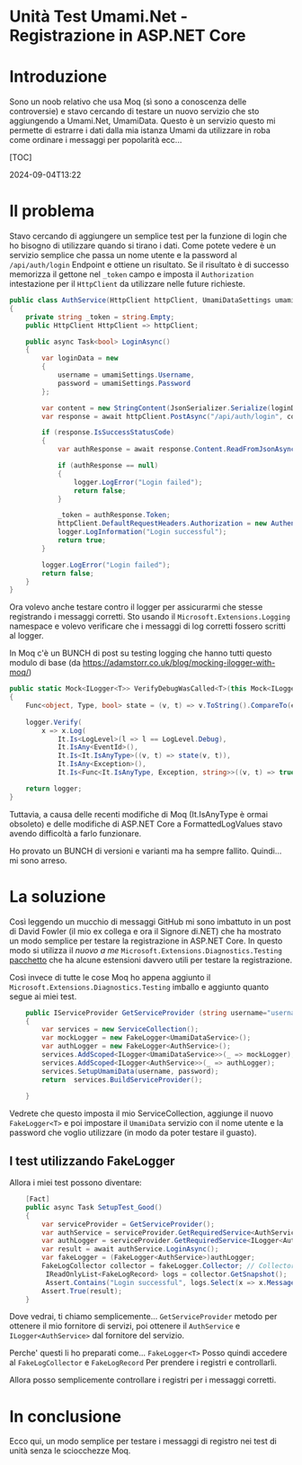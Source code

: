 # Unità Test Umami.Net - Registrazione in ASP.NET Core

# Introduzione

Sono un noob relativo che usa Moq (sì sono a conoscenza delle controversie) e stavo cercando di testare un nuovo servizio che sto aggiungendo a Umami.Net, UmamiData. Questo è un servizio questo mi permette di estrarre i dati dalla mia istanza Umami da utilizzare in roba come ordinare i messaggi per popolarità ecc...

[TOC]

<!--category-- xUnit, ASP.NET Core -->
<datetime class="hidden">2024-09-04T13:22</datetime>

# Il problema

Stavo cercando di aggiungere un semplice test per la funzione di login che ho bisogno di utilizzare quando si tirano i dati.
Come potete vedere è un servizio semplice che passa un nome utente e la password al `/api/auth/login` Endpoint e ottiene un risultato. Se il risultato è di successo memorizza il gettone nel `_token` campo e imposta il `Authorization` intestazione per il `HttpClient` da utilizzare nelle future richieste.

```csharp
public class AuthService(HttpClient httpClient, UmamiDataSettings umamiSettings, ILogger<AuthService> logger)
{
    private string _token = string.Empty;
    public HttpClient HttpClient => httpClient;

    public async Task<bool> LoginAsync()
    {
        var loginData = new
        {
            username = umamiSettings.Username,
            password = umamiSettings.Password
        };

        var content = new StringContent(JsonSerializer.Serialize(loginData), Encoding.UTF8, "application/json");
        var response = await httpClient.PostAsync("/api/auth/login", content);

        if (response.IsSuccessStatusCode)
        {
            var authResponse = await response.Content.ReadFromJsonAsync<AuthResponse>();

            if (authResponse == null)
            {
                logger.LogError("Login failed");
                return false;
            }

            _token = authResponse.Token;
            httpClient.DefaultRequestHeaders.Authorization = new AuthenticationHeaderValue("Bearer", _token);
            logger.LogInformation("Login successful");
            return true;
        }

        logger.LogError("Login failed");
        return false;
    }
}
```

Ora volevo anche testare contro il logger per assicurarmi che stesse registrando i messaggi corretti. Sto usando il `Microsoft.Extensions.Logging` namespace e volevo verificare che i messaggi di log corretti fossero scritti al logger.

In Moq c'è un BUNCH di post su testing logging che hanno tutti questo modulo di base (da https://adamstorr.co.uk/blog/mocking-ilogger-with-moq/)

```csharp
public static Mock<ILogger<T>> VerifyDebugWasCalled<T>(this Mock<ILogger<T>> logger, string expectedMessage)
{
    Func<object, Type, bool> state = (v, t) => v.ToString().CompareTo(expectedMessage) == 0;
    
    logger.Verify(
        x => x.Log(
            It.Is<LogLevel>(l => l == LogLevel.Debug),
            It.IsAny<EventId>(),
            It.Is<It.IsAnyType>((v, t) => state(v, t)),
            It.IsAny<Exception>(),
            It.Is<Func<It.IsAnyType, Exception, string>>((v, t) => true)));

    return logger;
}
```

Tuttavia, a causa delle recenti modifiche di Moq (It.IsAnyType è ormai obsoleto) e delle modifiche di ASP.NET Core a FormattedLogValues stavo avendo difficoltà a farlo funzionare.

Ho provato un BUNCH di versioni e varianti ma ha sempre fallito. Quindi... mi sono arreso.

# La soluzione

Così leggendo un mucchio di messaggi GitHub mi sono imbattuto in un post di David Fowler (il mio ex collega e ora il Signore di.NET) che ha mostrato un modo semplice per testare la registrazione in ASP.NET Core.
In questo modo si utilizza il *nuovo a me* `Microsoft.Extensions.Diagnostics.Testing` [pacchetto](https://github.com/dotnet/extensions/tree/main/src/Libraries/Microsoft.Extensions.Diagnostics.Testing) che ha alcune estensioni davvero utili per testare la registrazione.

Così invece di tutte le cose Moq ho appena aggiunto il `Microsoft.Extensions.Diagnostics.Testing` imballo e aggiunto quanto segue ai miei test.

```csharp
    public IServiceProvider GetServiceProvider (string username="username", string password="password")
    {
        var services = new ServiceCollection();
        var mockLogger = new FakeLogger<UmamiDataService>();
        var authLogger = new FakeLogger<AuthService>();
        services.AddScoped<ILogger<UmamiDataService>>(_ => mockLogger);
        services.AddScoped<ILogger<AuthService>>(_ => authLogger);
        services.SetupUmamiData(username, password);
        return  services.BuildServiceProvider();
        
    }
```

Vedrete che questo imposta il mio ServiceCollection, aggiunge il nuovo `FakeLogger<T>` e poi impostare il `UmamiData` servizio con il nome utente e la password che voglio utilizzare (in modo da poter testare il guasto).

## I test utilizzando FakeLogger

Allora i miei test possono diventare:

```csharp
    [Fact]
    public async Task SetupTest_Good()
    {
        var serviceProvider = GetServiceProvider();
        var authService = serviceProvider.GetRequiredService<AuthService>();
        var authLogger = serviceProvider.GetRequiredService<ILogger<AuthService>>();
        var result = await authService.LoginAsync();
        var fakeLogger = (FakeLogger<AuthService>)authLogger;
        FakeLogCollector collector = fakeLogger.Collector; // Collector allows you to access the captured logs
         IReadOnlyList<FakeLogRecord> logs = collector.GetSnapshot();
         Assert.Contains("Login successful", logs.Select(x => x.Message));
        Assert.True(result);
    }
```

Dove vedrai, ti chiamo semplicemente... `GetServiceProvider` metodo per ottenere il mio fornitore di servizi, poi ottenere il `AuthService` e `ILogger<AuthService>` dal fornitore del servizio.

Perche' questi li ho preparati come... `FakeLogger<T>` Posso quindi accedere al `FakeLogCollector` e `FakeLogRecord` Per prendere i registri e controllarli.

Allora posso semplicemente controllare i registri per i messaggi corretti.

# In conclusione

Ecco qui, un modo semplice per testare i messaggi di registro nei test di unità senza le sciocchezze Moq.